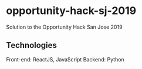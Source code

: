 # opportunity-hack-sj-2019
Solution to the Opportunity Hack San Jose 2019

## Technologies ##
Front-end: ReactJS, JavaScript
Backend: Python

